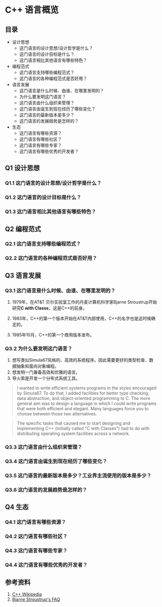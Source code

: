 # C++ 语言概览

## 目录

- 设计思想
  - 这门语言的设计思想/设计哲学是什么？
  - 这门语言的设计目标是什么？
  - 这门语言相比其他语言有哪些特色？
- 编程范式
  - 这门语言支持哪些编程范式？
  - 这门语言的各种编程范式是否好用？
- 语言发展
  - 这门语言是什么时候、由谁、在哪里发明的？
  - 为什么要发明这门语言？
  - 这门语言由什么组织来管理？
  - 这门语言由诞生到现在经历了哪些变化？
  - 这门语言的最新版本是多少？
  - 这门语言的发展趋势是怎样的？
- 生态
  - 这门语言有哪些资源？
  - 这门语言有哪些社区？
  - 这门语言有哪些专家？
  - 这门语言有哪些优秀的开发者？

## Q1 设计思想

### Q1.1 这门语言的设计思想/设计哲学是什么？

### Q1.2 这门语言的设计目标是什么？

### Q1.3 这门语言相比其他语言有哪些特色？

## Q2 编程范式

### Q2.1 这门语言支持哪些编程范式？

### Q2.2 这门语言的各种编程范式是否好用？

## Q3 语言发展

### Q3.1 这门语言是什么时候、由谁、在哪里发明的？

1. 1979年，在AT&T 贝尔实验室工作的丹麦计算机科学家Bjarne Stroustrup开始研究**C with Classs**，这是C++的前身。

2. 1983年，C++的第一个版本开始在AT&T内部使用，C++的名字也是这时候确定的。

3. 1985年10月，C++的第一个商用版本发布。

### Q3.2 为什么要发明这门语言？

1. 想写类似Simula67风格的、高效的系统程序。因此需要更好的类型检查、数据抽象和面向对象编程。
2. 想发明一门兼备高效和优雅的语言。
3. 导火索是开发一个分布式系统工具。

> I wanted to write efficient systems programs in the styles encouraged by Simula67. To do that, I added facilities for better type checking, data abstraction, and object-oriented programming to C. The more general aim was to design a language in which I could write programs that were both efficient and elegant. Many languages force you to choose between those two alternatives.

> The specific tasks that caused me to start designing and implementing C++ (initially called "C with Classes") had to do with distributing operating system facilities across a network.

### Q3.3 这门语言由什么组织来管理？

### Q3.4 这门语言由诞生到现在经历了哪些变化？

### Q3.5 这门语言的最新版本是多少？工业界主流使用的版本是多少？

### Q3.6 这门语言的发展趋势是怎样的？

## Q4 生态

### Q4.1 这门语言有哪些资源？

### Q4.2 这门语言有哪些社区？

### Q4.3 这门语言有哪些专家？

### Q4.4 这门语言有哪些优秀的开发者？

## 参考资料

1. [C++ Wikipedia](https://en.wikipedia.org/wiki/C%2B%2B)
2. [Bjarne Stroustrup's FAQ](https://www.stroustrup.com/bs_faq.html)
